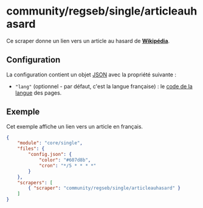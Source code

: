 # community/regseb/single/articleauhasard

Ce scraper donne un lien vers un article au hasard de
**[Wikipédia](https://fr.wikipedia.org/)**.

## Configuration

La configuration contient un objet
[JSON](https://www.json.org/json-fr.html "JavaScript Object Notation") avec la
propriété suivante :

- `"lang"` (optionnel - par défaut, c'est la langue française) : le
  [code de la langue](https://meta.wikimedia.org/wiki/List_of_Wikipedias/fr) des
  pages.

## Exemple

Cet exemple affiche un lien vers un article en français.

```JSON
{
    "module": "core/single",
    "files": {
        "config.json": {
            "color": "#607d8b",
            "cron": "*/5 * * * *"
        }
    },
    "scrapers": [
        { "scraper": "community/regseb/single/articleauhasard" }
    ]
}
```
